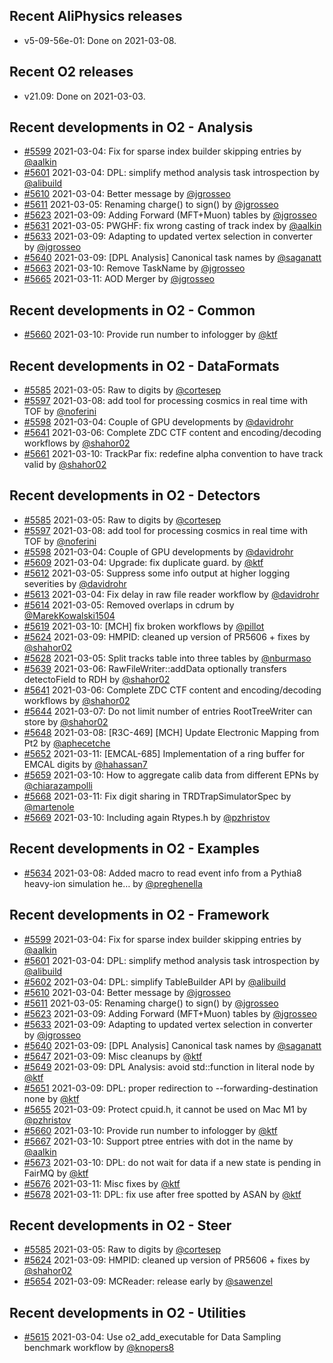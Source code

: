 ## Recent AliPhysics releases
- v5-09-56e-01: Done on 2021-03-08.
## Recent O2 releases
- v21.09: Done on 2021-03-03.
## Recent developments in O2 - Analysis
- [#5599](https://github.com/AliceO2Group/AliceO2/pull/5599) 2021-03-04: Fix for sparse index builder skipping entries by [@aalkin](https://github.com/aalkin)
- [#5601](https://github.com/AliceO2Group/AliceO2/pull/5601) 2021-03-04: DPL: simplify method analysis task introspection by [@alibuild](https://github.com/alibuild)
- [#5610](https://github.com/AliceO2Group/AliceO2/pull/5610) 2021-03-04: Better message by [@jgrosseo](https://github.com/jgrosseo)
- [#5611](https://github.com/AliceO2Group/AliceO2/pull/5611) 2021-03-05: Renaming charge() to sign() by [@jgrosseo](https://github.com/jgrosseo)
- [#5623](https://github.com/AliceO2Group/AliceO2/pull/5623) 2021-03-09: Adding Forward (MFT+Muon) tables by [@jgrosseo](https://github.com/jgrosseo)
- [#5631](https://github.com/AliceO2Group/AliceO2/pull/5631) 2021-03-05: PWGHF: fix wrong casting of track index by [@aalkin](https://github.com/aalkin)
- [#5633](https://github.com/AliceO2Group/AliceO2/pull/5633) 2021-03-09: Adapting to updated vertex selection in converter by [@jgrosseo](https://github.com/jgrosseo)
- [#5640](https://github.com/AliceO2Group/AliceO2/pull/5640) 2021-03-09: [DPL Analysis] Canonical task names by [@saganatt](https://github.com/saganatt)
- [#5663](https://github.com/AliceO2Group/AliceO2/pull/5663) 2021-03-10: Remove TaskName by [@jgrosseo](https://github.com/jgrosseo)
- [#5665](https://github.com/AliceO2Group/AliceO2/pull/5665) 2021-03-11: AOD Merger by [@jgrosseo](https://github.com/jgrosseo)
## Recent developments in O2 - Common
- [#5660](https://github.com/AliceO2Group/AliceO2/pull/5660) 2021-03-10: Provide run number to infologger by [@ktf](https://github.com/ktf)
## Recent developments in O2 - DataFormats
- [#5585](https://github.com/AliceO2Group/AliceO2/pull/5585) 2021-03-05: Raw to digits by [@cortesep](https://github.com/cortesep)
- [#5597](https://github.com/AliceO2Group/AliceO2/pull/5597) 2021-03-08: add tool for processing cosmics in real time with TOF by [@noferini](https://github.com/noferini)
- [#5598](https://github.com/AliceO2Group/AliceO2/pull/5598) 2021-03-04: Couple of GPU developments by [@davidrohr](https://github.com/davidrohr)
- [#5641](https://github.com/AliceO2Group/AliceO2/pull/5641) 2021-03-06: Complete ZDC CTF content and encoding/decoding workflows by [@shahor02](https://github.com/shahor02)
- [#5661](https://github.com/AliceO2Group/AliceO2/pull/5661) 2021-03-10: TrackPar fix: redefine alpha convention to have track valid by [@shahor02](https://github.com/shahor02)
## Recent developments in O2 - Detectors
- [#5585](https://github.com/AliceO2Group/AliceO2/pull/5585) 2021-03-05: Raw to digits by [@cortesep](https://github.com/cortesep)
- [#5597](https://github.com/AliceO2Group/AliceO2/pull/5597) 2021-03-08: add tool for processing cosmics in real time with TOF by [@noferini](https://github.com/noferini)
- [#5598](https://github.com/AliceO2Group/AliceO2/pull/5598) 2021-03-04: Couple of GPU developments by [@davidrohr](https://github.com/davidrohr)
- [#5609](https://github.com/AliceO2Group/AliceO2/pull/5609) 2021-03-04: Upgrade: fix duplicate guard. by [@ktf](https://github.com/ktf)
- [#5612](https://github.com/AliceO2Group/AliceO2/pull/5612) 2021-03-05: Suppress some info output at higher logging severities by [@davidrohr](https://github.com/davidrohr)
- [#5613](https://github.com/AliceO2Group/AliceO2/pull/5613) 2021-03-04: Fix delay in raw file reader workflow by [@davidrohr](https://github.com/davidrohr)
- [#5614](https://github.com/AliceO2Group/AliceO2/pull/5614) 2021-03-05: Removed overlaps in cdrum by [@MarekKowalski1504](https://github.com/MarekKowalski1504)
- [#5619](https://github.com/AliceO2Group/AliceO2/pull/5619) 2021-03-10: [MCH] fix broken workflows by [@pillot](https://github.com/pillot)
- [#5624](https://github.com/AliceO2Group/AliceO2/pull/5624) 2021-03-09: HMPID: cleaned up version of PR5606 + fixes by [@shahor02](https://github.com/shahor02)
- [#5628](https://github.com/AliceO2Group/AliceO2/pull/5628) 2021-03-05: Split tracks table into three tables by [@nburmaso](https://github.com/nburmaso)
- [#5639](https://github.com/AliceO2Group/AliceO2/pull/5639) 2021-03-06: RawFileWriter::addData optionally transfers detectoField to RDH by [@shahor02](https://github.com/shahor02)
- [#5641](https://github.com/AliceO2Group/AliceO2/pull/5641) 2021-03-06: Complete ZDC CTF content and encoding/decoding workflows by [@shahor02](https://github.com/shahor02)
- [#5644](https://github.com/AliceO2Group/AliceO2/pull/5644) 2021-03-07: Do not limit number of entries RootTreeWriter can store by [@shahor02](https://github.com/shahor02)
- [#5648](https://github.com/AliceO2Group/AliceO2/pull/5648) 2021-03-08: [R3C-469] [MCH] Update Electronic Mapping from Pt2 by [@aphecetche](https://github.com/aphecetche)
- [#5652](https://github.com/AliceO2Group/AliceO2/pull/5652) 2021-03-11: [EMCAL-685] Implementation of a ring buffer for EMCAL digits by [@hahassan7](https://github.com/hahassan7)
- [#5659](https://github.com/AliceO2Group/AliceO2/pull/5659) 2021-03-10: How to aggregate calib data from different EPNs by [@chiarazampolli](https://github.com/chiarazampolli)
- [#5668](https://github.com/AliceO2Group/AliceO2/pull/5668) 2021-03-11: Fix digit sharing in TRDTrapSimulatorSpec by [@martenole](https://github.com/martenole)
- [#5669](https://github.com/AliceO2Group/AliceO2/pull/5669) 2021-03-10: Including again Rtypes.h by [@pzhristov](https://github.com/pzhristov)
## Recent developments in O2 - Examples
- [#5634](https://github.com/AliceO2Group/AliceO2/pull/5634) 2021-03-08: Added macro to read event info from a Pythia8 heavy-ion simulation he… by [@preghenella](https://github.com/preghenella)
## Recent developments in O2 - Framework
- [#5599](https://github.com/AliceO2Group/AliceO2/pull/5599) 2021-03-04: Fix for sparse index builder skipping entries by [@aalkin](https://github.com/aalkin)
- [#5601](https://github.com/AliceO2Group/AliceO2/pull/5601) 2021-03-04: DPL: simplify method analysis task introspection by [@alibuild](https://github.com/alibuild)
- [#5602](https://github.com/AliceO2Group/AliceO2/pull/5602) 2021-03-04: DPL: simplify TableBuilder API by [@alibuild](https://github.com/alibuild)
- [#5610](https://github.com/AliceO2Group/AliceO2/pull/5610) 2021-03-04: Better message by [@jgrosseo](https://github.com/jgrosseo)
- [#5611](https://github.com/AliceO2Group/AliceO2/pull/5611) 2021-03-05: Renaming charge() to sign() by [@jgrosseo](https://github.com/jgrosseo)
- [#5623](https://github.com/AliceO2Group/AliceO2/pull/5623) 2021-03-09: Adding Forward (MFT+Muon) tables by [@jgrosseo](https://github.com/jgrosseo)
- [#5633](https://github.com/AliceO2Group/AliceO2/pull/5633) 2021-03-09: Adapting to updated vertex selection in converter by [@jgrosseo](https://github.com/jgrosseo)
- [#5640](https://github.com/AliceO2Group/AliceO2/pull/5640) 2021-03-09: [DPL Analysis] Canonical task names by [@saganatt](https://github.com/saganatt)
- [#5647](https://github.com/AliceO2Group/AliceO2/pull/5647) 2021-03-09: Misc cleanups by [@ktf](https://github.com/ktf)
- [#5649](https://github.com/AliceO2Group/AliceO2/pull/5649) 2021-03-09: DPL Analysis: avoid std::function in literal node by [@ktf](https://github.com/ktf)
- [#5651](https://github.com/AliceO2Group/AliceO2/pull/5651) 2021-03-09: DPL: proper redirection to --forwarding-destination none by [@ktf](https://github.com/ktf)
- [#5655](https://github.com/AliceO2Group/AliceO2/pull/5655) 2021-03-09: Protect cpuid.h, it cannot be used on Mac M1 by [@pzhristov](https://github.com/pzhristov)
- [#5660](https://github.com/AliceO2Group/AliceO2/pull/5660) 2021-03-10: Provide run number to infologger by [@ktf](https://github.com/ktf)
- [#5667](https://github.com/AliceO2Group/AliceO2/pull/5667) 2021-03-10: Support ptree entries with dot in the name by [@aalkin](https://github.com/aalkin)
- [#5673](https://github.com/AliceO2Group/AliceO2/pull/5673) 2021-03-10: DPL: do not wait for data if a new state is pending in FairMQ by [@ktf](https://github.com/ktf)
- [#5676](https://github.com/AliceO2Group/AliceO2/pull/5676) 2021-03-11: Misc fixes by [@ktf](https://github.com/ktf)
- [#5678](https://github.com/AliceO2Group/AliceO2/pull/5678) 2021-03-11: DPL: fix use after free spotted by ASAN by [@ktf](https://github.com/ktf)
## Recent developments in O2 - Steer
- [#5585](https://github.com/AliceO2Group/AliceO2/pull/5585) 2021-03-05: Raw to digits by [@cortesep](https://github.com/cortesep)
- [#5624](https://github.com/AliceO2Group/AliceO2/pull/5624) 2021-03-09: HMPID: cleaned up version of PR5606 + fixes by [@shahor02](https://github.com/shahor02)
- [#5654](https://github.com/AliceO2Group/AliceO2/pull/5654) 2021-03-09: MCReader: release early by [@sawenzel](https://github.com/sawenzel)
## Recent developments in O2 - Utilities
- [#5615](https://github.com/AliceO2Group/AliceO2/pull/5615) 2021-03-04: Use o2_add_executable for Data Sampling benchmark workflow by [@knopers8](https://github.com/knopers8)
